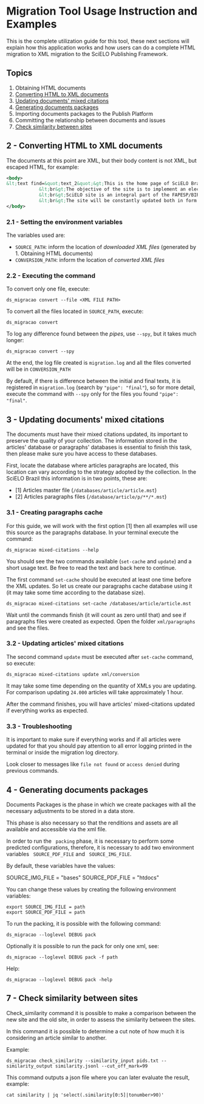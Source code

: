 # Migration Tool Usage Instruction and Examples

This is the complete utilization guide for this tool, these next sections will explain how this application works and how users can do a complete HTML migration to XML migration to the SciELO Publishing Framework.

## Topics
1. Obtaining HTML documents
2. [Converting HTML to XML documents](#2-\--converting-html-to-xml-documents)
3. [Updating documents' mixed citations](#3-\--updating-documents-mixed-citations)
4. [Generating documents packages](#4-\--generating-documents-packages)
5. Importing documents packages to the Publish Platform
6. Committing the relationship between documents and issues
7. [Check similarity between sites](#7-\--check-similarity-between-sites)

## 2 - Converting HTML to XML documents

The documents at this point are XML, but their body content is not XML, but escaped HTML, for example:

```xml
<body>
&lt;text find=&quot;text_2&quot;&gt;This is the home page of SciELO Brasil Site.&lt;br&gt;
			&lt;br&gt;The objective of the site is to implement an electronic virtual library, providing full access to a collection of serial titles, a collection of issues from individual serial titles, as well as to the full text of articles. The access to both serial titles and articles is available via indexes and search forms.&lt;br&gt;
			&lt;br&gt;SciELO site is an integral part of the FAPESP/BIREME/CNPq Project and it is an application of the methodology being developed by the project, particularly the Internet Interface module.&lt;br&gt;
			&lt;br&gt;The site will be constantly updated both in form and content, according to the project's advancements.&lt;/text&gt;
</body>
```

### 2.1 - Setting the environment variables

The variables used are:

- `SOURCE_PATH`: inform the location of _downloaded XML files_ (generated by 1. Obtaining HTML documents)
- `CONVERSION_PATH`: inform the location of _converted XML files_


### 2.2 - Executing the command

To convert only one file, execute:
```shell
ds_migracao convert --file <XML FILE PATH>
```

To convert all the files located in `SOURCE_PATH`, execute:
```shell
ds_migracao convert
```

To log any difference found between the _pipes_, use `--spy`, but it takes much longer:
```shell
ds_migracao convert --spy
```

At the end, the log file created is `migration.log` and all the files converted will be in `CONVERSION_PATH`

By default, if there is difference between the initial and final texts, it is registered in `migration.log` (search by `"pipe": "final"`), so for more detail, execute the command with `--spy` only for the files you found `"pipe": "final"`.


## 3 - Updating documents' mixed citations

The documents must have their mixed citations updated, its important to preserve the quality of your collection. The information stored in the articles' database or paragraphs' databases is essential to finish this task, then please make sure you have access to these databases.

First, locate the database where articles paragraphs are located, this location can vary according to the strategy adopted by the collection. In the SciELO Brazil this information is in two points, these are:
- [1] Articles master file (`/databases/article/article.mst`)
- [2] Articles paragraphs files (`/database/article/p/**/*.mst`)

### 3.1 - Creating paragraphs cache

For this guide, we will work with the first option [1] then all examples will use this source as the paragraphs database. In your terminal execute the command:

```shell
ds_migracao mixed-citations --help
```

You should see the two commands available (`set-cache` and `update`) and a short usage text. Be free to read the text and back here to continue.

The first command `set-cache` should be executed at least one time before the XML updates. So let us create our paragraphs cache database using it (it may take some time according to the database size).

```shell
ds_migracao mixed-citations set-cache /databases/article/article.mst
```

Wait until the commands finish (it will count as zero until that) and see if paragraphs files were created as expected. Open the folder `xml/paragraphs` and see the files.

### 3.2 - Updating articles' mixed citations

The second command `update` must be executed after `set-cache` command, so execute:
```shell
ds_migracao mixed-citations update xml/conversion
```

It may take some time depending on the quantity of XMLs you are updating. For comparison updating `24.000` articles will take approximately 1 hour.

After the command finishes, you will have articles' mixed-citations updated if everything works as expected.

### 3.3 - Troubleshooting

It is important to make sure if everything works and if all articles were updated for that you should pay attention to all error logging printed in the terminal or inside the migration log directory.

Look closer to messages like `file not found` or `access denied` during previous commands.

## 4 - Generating documents packages

Documents Packages is the phase in which we create packages with all the necessary adjustments to be stored in a data store.

This phase is also necessary so that the renditions and assets are all available and accessible via the xml file.

In order to run the `` packing`` phase, it is necessary to perform some predicted configurations, therefore, it is necessary to add two environment variables `` SOURCE_PDF_FILE`` and `` SOURCE_IMG_FILE``.

By default, these variables have the values:

SOURCE_IMG_FILE = "bases"
SOURCE_PDF_FILE = "htdocs"

You can change these values by creating the following environment variables:

```shell
export SOURCE_IMG_FILE = path
export SOURCE_PDF_FILE = path
```

To run the packing, it is possible with the following command:

```shell
ds_migracao --loglevel DEBUG pack
```

Optionally it is possible to run the pack for only one xml, see:

```shell
ds_migracao --loglevel DEBUG pack -f path
```

Help:

```shell
ds_migracao --loglevel DEBUG pack -help
```

## 7 - Check similarity between sites


Check_similarity command it is possible to make a comparison between the new site and the old site, in order to assess the similarity between the sites.

In this command it is possible to determine a cut note of how much it is considering an article similar to another.

Example:

```shell
ds_migracao check_similarity --similarity_input pids.txt --similarity_output similarity.jsonl --cut_off_mark=99
```

This command outputs a json file where you can later evaluate the result, example:

```shell
cat similarity | jq 'select(.similarity[0:5]|tonumber>90)'
```
